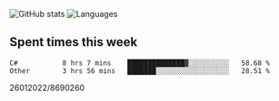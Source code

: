 ![GitHub stats](https://github-readme-stats.vercel.app/api?username=emipa606&theme=github_dark&show_icons=true) 
![Languages](https://github-readme-stats.vercel.app/api/top-langs/?username=emipa606&theme=github_dark&layout=compact)

## Spent times this week
<!--START_SECTION:waka-->

```text
C#           8 hrs 7 mins    ██████████████▓░░░░░░░░░░   58.68 %
Other        3 hrs 56 mins   ███████░░░░░░░░░░░░░░░░░░   28.51 %
```

<!--END_SECTION:waka-->


26012022/8690260
